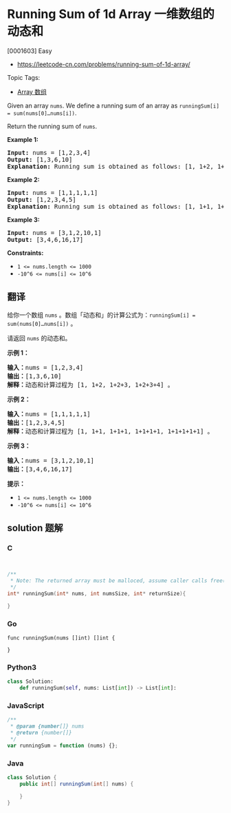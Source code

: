 # Running Sum of 1d Array 一维数组的动态和

[0001603] Easy

- https://leetcode-cn.com/problems/running-sum-of-1d-array/

Topic Tags:

- [Array 数组](https://leetcode-cn.com/tag/array/)

Given an array `nums`. We define a running sum of an array as `runningSum[i] = sum(nums[0]…nums[i])`.

Return the running sum of `nums`.

**Example 1:**

<pre><strong>Input:</strong> nums = [1,2,3,4]
<strong>Output:</strong> [1,3,6,10]
<strong>Explanation:</strong> Running sum is obtained as follows: [1, 1+2, 1+2+3, 1+2+3+4].</pre>

**Example 2:**

<pre><strong>Input:</strong> nums = [1,1,1,1,1]
<strong>Output:</strong> [1,2,3,4,5]
<strong>Explanation:</strong> Running sum is obtained as follows: [1, 1+1, 1+1+1, 1+1+1+1, 1+1+1+1+1].</pre>

**Example 3:**

<pre><strong>Input:</strong> nums = [3,1,2,10,1]
<strong>Output:</strong> [3,4,6,16,17]
</pre>

**Constraints:**

- `1 <= nums.length <= 1000`
- `-10^6 <= nums[i] <= 10^6`

## 翻译

给你一个数组 `nums` 。数组「动态和」的计算公式为：`runningSum[i] = sum(nums[0]…nums[i])` 。

请返回 `nums` 的动态和。

**示例 1：**

<pre><strong>输入：</strong>nums = [1,2,3,4]
<strong>输出：</strong>[1,3,6,10]
<strong>解释：</strong>动态和计算过程为 [1, 1+2, 1+2+3, 1+2+3+4] 。</pre>

**示例 2：**

<pre><strong>输入：</strong>nums = [1,1,1,1,1]
<strong>输出：</strong>[1,2,3,4,5]
<strong>解释：</strong>动态和计算过程为 [1, 1+1, 1+1+1, 1+1+1+1, 1+1+1+1+1] 。</pre>

**示例 3：**

<pre><strong>输入：</strong>nums = [3,1,2,10,1]
<strong>输出：</strong>[3,4,6,16,17]
</pre>

**提示：**

- `1 <= nums.length <= 1000`
- `-10^6 <= nums[i] <= 10^6`

## solution 题解

### C

```c


/**
 * Note: The returned array must be malloced, assume caller calls free().
 */
int* runningSum(int* nums, int numsSize, int* returnSize){

}
```

### Go

```golang
func runningSum(nums []int) []int {

}
```

### Python3

```python
class Solution:
    def runningSum(self, nums: List[int]) -> List[int]:
```

### JavaScript

```javascript
/**
 * @param {number[]} nums
 * @return {number[]}
 */
var runningSum = function (nums) {};
```

### Java

```java
class Solution {
    public int[] runningSum(int[] nums) {

    }
}
```
